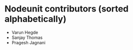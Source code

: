 Nodeunit contributors (sorted alphabetically)
============================================

* Varun Hegde
* Sanjay Thomas
* Pragesh Jagnani
